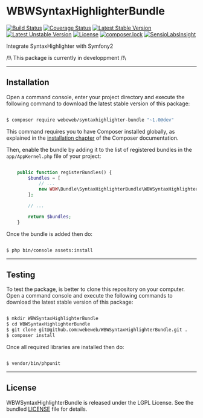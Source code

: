 WBWSyntaxHighlighterBundle
==========================

[![Build Status](https://travis-ci.org/webeweb/WBWSyntaxHighlighterBundle.svg?branch=master)](https://travis-ci.org/webeweb/WBWSyntaxHighlighterBundle) [![Coverage Status](https://coveralls.io/repos/github/webeweb/WBWSyntaxHighlighterBundle/badge.svg?branch=master)](https://coveralls.io/github/webeweb/WBWSyntaxHighlighterBundle?branch=master) [![Latest Stable Version](https://poser.pugx.org/webeweb/syntaxhighlighter-bundle/v/stable)](https://packagist.org/packages/webeweb/syntaxhighlighter-bundle) [![Latest Unstable Version](https://poser.pugx.org/webeweb/syntaxhighlighter-bundle/v/unstable)](https://packagist.org/packages/webeweb/syntaxhighlighter-bundle) [![License](https://poser.pugx.org/webeweb/syntaxhighlighter-bundle/license)](https://packagist.org/packages/webeweb/syntaxhighlighter-bundle) [![composer.lock](https://poser.pugx.org/webeweb/syntaxhighlighter-bundle/composerlock)](https://packagist.org/packages/webeweb/syntaxhighlighter-bundle) [![SensioLabsInsight](https://insight.sensiolabs.com/projects/778dc4ef-a0d6-4193-a40e-e9a151c8a801/mini.png)](https://insight.sensiolabs.com/projects/778dc4ef-a0d6-4193-a40e-e9a151c8a801)

Integrate SyntaxHighlighter with Symfony2

/!\ This package is currently in developpment /!\

---

## Installation

Open a command console, enter your project directory and execute the following
command to download the latest stable version of this package:

```bash

$ composer require webeweb/syntaxhighlighter-bundle "~1.0@dev"

```

This command requires you to have Composer installed globally, as explained
in the [installation chapter](https://getcomposer.org/doc/00-intro.md)
of the Composer documentation.

Then, enable the bundle by adding it to the list of registered bundles
in the `app/AppKernel.php` file of your project:

```php

	public function registerBundles() {
		$bundles = [
            // ...
            new WBW\Bundle\SyntaxHighlighterBundle\WBWSyntaxHighlighterBundle(),
        ];

		// ...

		return $bundles;
    }

```

Once the bundle is added then do:

```bash

$ php bin/console assets:install

```

---

## Testing

To test the package, is better to clone this repository on your computer.
Open a command console and execute the following commands to download the latest
stable version of this package:

```bash

$ mkdir WBWSyntaxHighlighterBundle
$ cd WBWSyntaxHighlighterBundle
$ git clone git@github.com:webeweb/WBWSyntaxHighlighterBundle.git .
$ composer install

```

Once all required libraries are installed then do:

```bash

$ vendor/bin/phpunit

```

---

## License

WBWSyntaxHighlighterBundle is released under the LGPL License. See the bundled
[LICENSE](LICENSE) file for details.
